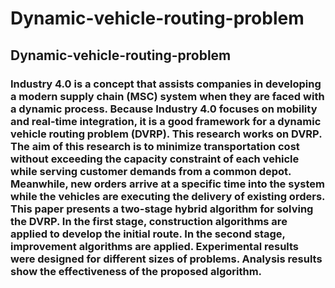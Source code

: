 # Dynamic-vehicle-routing-problem
## Dynamic-vehicle-routing-problem
### Industry 4.0 is a concept that assists companies in developing a modern supply chain (MSC) system when they are faced with a dynamic process. Because Industry 4.0 focuses on mobility and real-time integration, it is a good framework for a dynamic vehicle routing problem (DVRP). This research works on DVRP. The aim of this research is to minimize transportation cost without exceeding the capacity constraint of each vehicle while serving customer demands from a common depot. Meanwhile, new orders arrive at a specific time into the system while the vehicles are executing the delivery of existing orders. This paper presents a two-stage hybrid algorithm for solving the DVRP. In the first stage, construction algorithms are applied to develop the initial route. In the second stage, improvement algorithms are applied. Experimental results were designed for different sizes of problems. Analysis results show the effectiveness of the proposed algorithm.
